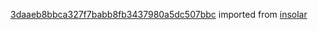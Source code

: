 [3daaeb8bbca327f7babb8fb3437980a5dc507bbc](https://github.com/insolar/insolar/commit/3daaeb8bbca327f7babb8fb3437980a5dc507bbc) imported from [insolar](https://github.com/insolar/insolar)
